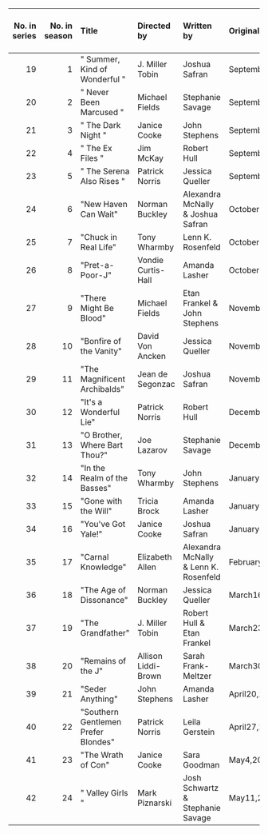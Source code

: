 |   No. in series |   No. in season | Title                               | Directed by         | Written by                            | Original air date   |   U.S. viewers (in millions) |
|----------------:|----------------:|:------------------------------------|:--------------------|:--------------------------------------|:--------------------|-----------------------------:|
|              19 |               1 | " Summer, Kind of Wonderful "       | J. Miller Tobin     | Joshua Safran                         | September1,2008     |                         3.43 |
|              20 |               2 | " Never Been Marcused "             | Michael Fields      | Stephanie Savage                      | September8,2008     |                         3.25 |
|              21 |               3 | " The Dark Night "                  | Janice Cooke        | John Stephens                         | September15,2008    |                         3.73 |
|              22 |               4 | " The Ex Files "                    | Jim McKay           | Robert Hull                           | September22,2008    |                         3.33 |
|              23 |               5 | " The Serena Also Rises "           | Patrick Norris      | Jessica Queller                       | September29,2008    |                         3.4  |
|              24 |               6 | "New Haven Can Wait"                | Norman Buckley      | Alexandra McNally & Joshua Safran     | October13,2008      |                         3.31 |
|              25 |               7 | "Chuck in Real Life"                | Tony Wharmby        | Lenn K. Rosenfeld                     | October20,2008      |                         3.03 |
|              26 |               8 | "Pret-a-Poor-J"                     | Vondie Curtis-Hall  | Amanda Lasher                         | October27,2008      |                         3.05 |
|              27 |               9 | "There Might Be Blood"              | Michael Fields      | Etan Frankel & John Stephens          | November3,2008      |                         3.16 |
|              28 |              10 | "Bonfire of the Vanity"             | David Von Ancken    | Jessica Queller                       | November10,2008     |                         2.88 |
|              29 |              11 | "The Magnificent Archibalds"        | Jean de Segonzac    | Joshua Safran                         | November17,2008     |                         2.89 |
|              30 |              12 | "It's a Wonderful Lie"              | Patrick Norris      | Robert Hull                           | December1,2008      |                         3.11 |
|              31 |              13 | "O Brother, Where Bart Thou?"       | Joe Lazarov         | Stephanie Savage                      | December8,2008      |                         2.99 |
|              32 |              14 | "In the Realm of the Basses"        | Tony Wharmby        | John Stephens                         | January5,2009       |                         2.96 |
|              33 |              15 | "Gone with the Will"                | Tricia Brock        | Amanda Lasher                         | January12,2009      |                         2.85 |
|              34 |              16 | "You've Got Yale!"                  | Janice Cooke        | Joshua Safran                         | January19,2009      |                         2.22 |
|              35 |              17 | "Carnal Knowledge"                  | Elizabeth Allen     | Alexandra McNally & Lenn K. Rosenfeld | February2,2009      |                         2.31 |
|              36 |              18 | "The Age of Dissonance"             | Norman Buckley      | Jessica Queller                       | March16,2009        |                         2.33 |
|              37 |              19 | "The Grandfather"                   | J. Miller Tobin     | Robert Hull & Etan Frankel            | March23,2009        |                         2.25 |
|              38 |              20 | "Remains of the J"                  | Allison Liddi-Brown | Sarah Frank-Meltzer                   | March30,2009        |                         2.45 |
|              39 |              21 | "Seder Anything"                    | John Stephens       | Amanda Lasher                         | April20,2009        |                         2.37 |
|              40 |              22 | "Southern Gentlemen Prefer Blondes" | Patrick Norris      | Leila Gerstein                        | April27,2009        |                         1.97 |
|              41 |              23 | "The Wrath of Con"                  | Janice Cooke        | Sara Goodman                          | May4,2009           |                         2.22 |
|              42 |              24 | " Valley Girls "                    | Mark Piznarski      | Josh Schwartz & Stephanie Savage      | May11,2009          |                         2.3  |